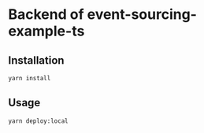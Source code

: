 # Backend of event-sourcing-example-ts

## Installation

```bash
yarn install
```

## Usage

```bash
yarn deploy:local
```
